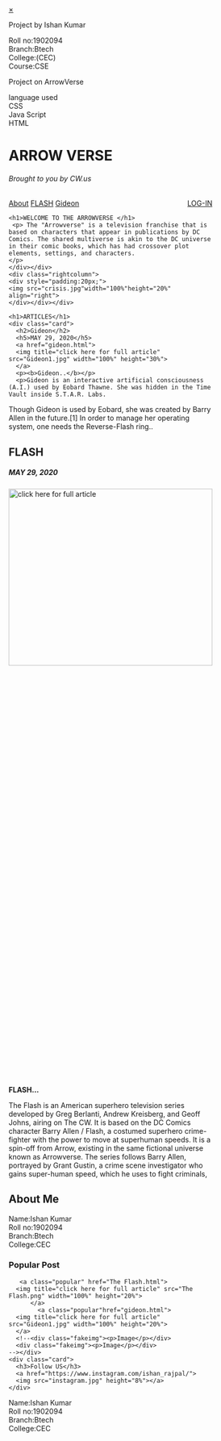 <html>
<head><title>CW.TV</title>
<style>
* {
  box-sizing: border-box;
}

body {
  font-family: Arial;
  padding: 10px;
  background: #f1f1f1;
}

/* Header*/
.header {
  padding: 30px;
  text-align: center;
  background-image:url("crisis.jpg");
  
  color:white;
}

.header h1 {
  font-size: 50px;
}

/* Style the top navigation bar */
.topnav {
  overflow: hidden;
  background-color:  #306130;
}

/* Style the topnav links */
.topnav a {
  float: left;
  display: block;
  color: #f2f2f2;
  text-align: center;
  padding: 14px 16px;
  text-decoration: none;
}

/* Change color on hover */
.topnav a:hover {
  background-color: #ddd;
  color: black;
}

/* Create two unequal columns that floats next to each other */
/* Left column */
.leftcolumn {   
  float: left;
  width: 75%;
}

/* Right column */
.rightcolumn {
  float: left;
  width: 25%;
  background-color: #f1f1f1;
  padding-left: 20px;
}

/* Add a card effect for articles */
.card {
  background-color: white;
  padding: 20px;
  margin-top: 20px;
}

/* Clear floats after the columns */
.row:after {
  content: "";
  display: table;
  clear: both;
}

/* Footer */
.footer {
padding: 5px;
  text-align: center;
  background-image:url("green arrow.jpg");
  #background:#003300;
  color:white;
  margin-top: 10px;
  text-align:left;
}

/* Responsive layout - when the screen is less than 800px wide, make the two columns stack on top of each other instead of next to each other */
@media screen and (max-width: 800px) {
  .leftcolumn, .rightcolumn {   
    width: 100%;
    padding: 0;
  }
}

/* Responsive layout - when the screen is less than 400px wide, make the navigation links stack on top of each other instead of next to each other */
@media screen and (max-width: 400px) {
  .topnav a {
    float: none;
    width: 100%;
  }
}
.popular{
padding:0px 2px;
}
}
p:hover{
color:blue;
}

.sidenav {
  height: 100%;
  width: 0;
  position: fixed;
  z-index: 1;
  top: 0;
  left: 0;
  background-color: #111;
  overflow-x: hidden;
  transition: 0.5s;
  padding-top: 60px;
  text-align:center;
  opacity:0.9;
}

.sidenav a,.sidenav p {
  padding: 8px 8px 8px 32px;
  text-decoration: none;
  font-size: 25px;
  color: #818181;
  display: block;
  transition: 0.3s;
}

.sidenav a:hover,.sidenav p:hover{
  color: #f1f1f1;
.sidenav .closebtn {
  position: absolute;
  top: 0;
  right: 25px;
  font-size: 36px;
  margin-left: 50px;
}

@media screen and (max-height: 450px) {
  .sidenav {padding-top: 15px;}
  .sidenav a {font-size: 18px;}
}
</style>
</head>
<body>
<script>
function openNav() {
  document.getElementById("mySidenav").style.width = "100%";
}

function closeNav() {
  document.getElementById("mySidenav").style.width = "0";
}
</script>

<div id="mySidenav" class="sidenav">
  <a href="javascript:void(0)" class="closebtn" onclick="closeNav()">&times;</a>
  <p>Project by Ishan Kumar</p>
<p>Roll no:1902094<br>
Branch:Btech<br>
College:(CEC)<br>
Course:CSE<p>
<p>Project on ArrowVerse</p>
<p>language used<br>
CSS<br>
Java Script<br>
HTML</p>
</div>

<div class="header">
  <h1>ARROW VERSE</h1>
  <h6>Brought to you by CW.us</h6>
</div>

<div class="topnav">
  <a href="#"onclick="openNav()"> About</a>  
  <a href="The Flash.html">FLASH</a>
  <a href="gideon.html">Gideon</a> 
  <a href="login.html" style="float:right">LOG-IN</a>
</div>
<div class="row">
  <div class="leftcolumn">
    <div class="row">
    <div class="leftcolumn">
	<div class="card">
	
	<h1>WELCOME TO THE ARROWVERSE </h1>
	 <p> The "Arrowverse" is a television franchise that is based on characters that appear in publications by DC Comics. The shared multiverse is akin to the DC universe in their comic books, which has had crossover plot elements, settings, and characters.
	</p>
	</div></div>
	<div class="rightcolumn">
	<div style="padding:20px;">
	<img src="crisis.jpg"width="100%"height="20%" align="right">
	</div></div></div>
	
	<h1>ARTICLES</h1>
    <div class="card">
      <h2>Gideon</h2>
      <h5>MAY 29, 2020</h5>
      <a href="gideon.html">
	  <img title="click here for full article" src="Gideon1.jpg" width="100%" height="30%">
	  </a>
      <p><b>Gideon..</b></p>
	  <p>Gideon is an interactive artificial consciousness (A.I.) used by Eobard Thawne. She was hidden in the Time Vault inside S.T.A.R. Labs. 
Though Gideon is used by Eobard, she was created by Barry Allen in the future.[1] In order to manage her operating system, one needs the
Reverse-Flash ring..</p>
    </div>
    <div class="card">
      <h2>FLASH</h2>
      <h5>MAY 29, 2020</h5>
	  <a href="The Flash.html">
      <img title="click here for full article" src="The Flash.png" width="100%" height="30%">
	  </a>
      <p><b>FLASH...</b></p>
      <p>
	  The Flash is an American superhero television series developed 
by Greg Berlanti, Andrew Kreisberg, and Geoff Johns, airing on The CW.
It is based on the DC Comics character Barry Allen / Flash, a
 costumed superhero crime-fighter with the power to move at superhuman speeds. 
It is a spin-off from Arrow, existing in the same fictional universe 
known as Arrowverse. The series follows Barry Allen, portrayed by Grant Gustin,
a crime scene investigator who gains super-human speed, which 
he uses to fight criminals, </p></div>
  </div>
  <div class="rightcolumn">
    <div class="card">
      <h2>About Me</h2>
     <!-- <div class="fakeimg" style="height:100px;">Image</div>
      --><p>Name:Ishan Kumar<br>
	  Roll no:1902094<br>
	  Branch:Btech<br>
	  College:CEC</p>
    </div>
    <div class="card">
      <h3>Popular Post</h3>
	  
       <a class="popular" href="The Flash.html">
      <img title="click here for full article" src="The Flash.png" width="100%" height="20%">
	  	  </a>
	        <a class="popular"href="gideon.html">
	  <img title="click here for full article" src="Gideon1.jpg" width="100%" height="20%">
	  </a>
      <!--<div class="fakeimg"><p>Image</p></div>
      <div class="fakeimg"><p>Image</p></div>
    --></div>
    <div class="card">
      <h3>Follow US</h3>
      <a href="https://www.instagram.com/ishan_rajpal/">
	  <img src="instagram.jpg" height="8%"></a>
    </div>
  </div>
</div>

<div class="footer"><p>Name:Ishan Kumar<br>
	  Roll no:1902094<br>
	  Branch:Btech<br>
	  College:CEC</p>
  
</div>

</body>
</html>
